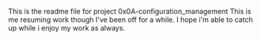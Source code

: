 This is the readme file for project 0x0A-configuration_management
This is me resuming work though I've been off for a while.
I hope i'm able to catch up while i enjoy my work as always.
